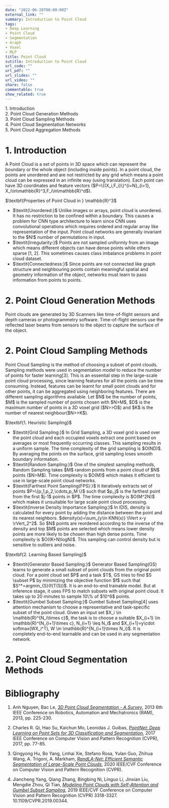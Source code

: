 ```yaml
---
date: "2022-06-28T00:00:00Z"
external_link: ""
summary: Introduction to Point Cloud
tags:
- Deep Learning
- Point Cloud
- Segmentation
- Graph 
- Voxel
- MLP
title: Point Cloud
sutitle: Introduction to Point Cloud
url_code: ""
url_pdf: ""
url_slides: ""
url_video: ""
share: false
commentable: true
show_related: true
---
```


<script src="https://mickael.canouil.fr/post/floating-toc-in-blogdown/index.en_files/header-attrs/header-attrs.js"></script>
<script src="https://cdn.jsdelivr.net/gh/google/code-prettify@master/loader/run_prettify.js"></script>
<div id="TOC">
<ul>
<li><a href="#First_Point_Header">1. Introduction</a>
				</li>
				<li><a href="#Second_Point_Header">2. Point Cloud Generation Methods</a></li>
				<li><a href="#Third_Point_Header">3. Point Cloud Sampling Methods</a></li>
				<li><a href="#Fourth_Point_Header">4. Point Cloud Segmentation Networks</a></li>
				<li><a href="#Fifth_Point_Header">5. Point Cloud Aggregation Methods</a></li>

</ul>
</div>

<div> 
  <h1 id="First_Point_Header">1. Introduction</h1>
  </div>
  <p>
  A Point Cloud is a set of points in 3D space which can represent the boundary or the whole object (including inside points). In a point cloud, the points are unordered and are not restricted by any grid which means a point cloud can be expressed in an infinite way (using translation). Each point can have 3D coordinates and feature vectors ($P=\{(X_i,F_i)\}^{i=N}_{i=1}, X_i\in\mathbb{R}^3,F_i\in\mathbb{R}^d$).
  </p>
  
  <p> $\textbf{Properties of Point Cloud in } \mathbb{R}^3$ </p>
  <p>
  <ul>
    <li> $\textit{Unordered:}$ Unlike images or arrays, point cloud is unordered. It has no restriction to be confined within a boundary. This causes a problem for CNN type architecture to learn since CNN uses convolutional operations which requires ordered and regular array like representation of the input. Point cloud networks are generally invariant to the $N!$ number of permutations in input.</li>
   <li> $\textit{Irregularity:}$ Points are not sampled uniformly from an image which means different objects can have dense points while others sparse [1, 2]. This sometimes causes class imbalance problems in point cloud dataset.</li>
    <li> $\textit{Connectedness:}$ Since points are not connected like graph structure and neighbouring points contain meaningful spatial and geometry information of the object, networks must learn to pass information from points to points.</li>
</ul>
  </p>
  
  <h1 id="Second_Point_Header">2. Point Cloud Generation Methods</h1>
  <p> Point clouds are generated by 3D Scanners like time-of-flight sensors and depth cameras or photogrammetry software. Time-of-flight sensors use the reflected laser beams from sensors to the object to capture the surface of the object.</p>
<h1 id="Third_Point_Header">2. Point Cloud Sampling Methods</h1>
<p>
Point Cloud Sampling is the method of choosing a subset of point clouds. Sampling methods were used in segmentation model to reduce the number of points for faster learning[3]. This is an essential step in the large-scale point cloud processing, since learning features for all the points can be time consuming. Instead, features can be learnt for small point clouds and for other points, it can be aggregated using neighboring features. There are different sampling algorithms available. Let $N$ be the number of points, $M$ is the sampled number of points chosen with $N>M$, $D$ is the maximum number of points in a 3D voxel grid ($N>>D$) and $K$ is the number of nearest neighbour($N>>K$).
</p>
<p> $\textbf{1. Heuristic Sampling}$ </p>
<ul>
    <li> $\textit{Grid Sampling:}$ In Grid Sampling, a 3D voxel grid is used over the point cloud and each occupied voxels extract one point based on averages or most frequently occurring classes. This sampling results in a uniform sample. The time complexity of the grid sampling is $O(ND)$. By averaging the points on the surface, grid sampling loses smooth boundary information.</li>
    <li> $\textit{Random Sampling:}$ One of the simplest sampling methods, Random Sampling takes $M$ random points from a point cloud of $N$ points ($N>M$). Time complexity is $O(M)$ which makes it efficient to use in large-scale point cloud networks.</li>
    <li> $\textit{Farthest Point Sampling(FPS):}$ It iteratively extracts set of points $P=\{p_1,p_2,\cdots,p_M \}$ such that $p_j$ is the farthest point from the first $j-1$ points in $P$. The time complexity is $O(M^2N)$ which makes it unsuitable for large scale point cloud processing.</li>
    <li> $\textit{Inverse Density Importance Sampling:}$ In IDIS, density is calculated for every point by adding the distance between the point and its nearest neighbors. $density(x)=\sum_{y\in KNN(x)} \lVert x-y \rVert_2^2$. So $N$ points are reordered according to the inverse of the density and top $M$ points are selected which means lower density points are more likely to be chosen than high dense points. Time complexity is $O((K+N)logN)$. This sampling can control density but is sensitive to outliers and noise.</li>
</ul>
  <p> $\textbf{2. Learning Based Sampling}$ </p>
<ul>
    <li> $\textit{Generator Based Sampling:}$ Generator Based Sampling(GS) learns to generate a small subset of point clouds from the original point cloud. For a point cloud set $P$ and a task $T$, GS tries to find $S \subset P$ by minimizing the objective function $f$ such that $S^*=argmin_{S}(f(T(S))$. It is an end-to-end trainable model. But at inference stage, it uses FPS to match subsets with original point cloud. It takes up to 20 minutes to sample 10\% of $10^6$ points.</li>
    <li> $\textit{Gumbel Subset Sampling:}$ Gumbel Subset Sampling[4] uses attention mechanism to choose a representative and task-specific subset of the point cloud. Given an input set $X_i \in \mathbb{R}^{N_i\times c}$, the task is to choose a suitable $X_{i+1} \in \mathbb{R}^{N_{i+1}\times c}, N_{i+1} \leq N_i$ and $X_{i+1}=y\cdot softmax(WX_i^T), W \in \mathbb{R}^{N_{i+1}\times N_i}$. It is completely end-to-end learnable and can be used in any segmentation network.</li>
</ul>
<h1 id="Third_Point_Header">2. Point Cloud Segmentation Methods</h1>
  
  <h1>Bibliography</h1>
      <ol>
         <li>
            <p>Anh Nguyen, Bac Le, <a href="https://ieeexplore.ieee.org/document/6758588"><i>3D Point Cloud Segmentation - A Survey</i></a>, 2013 6th IEEE Conference on Robotics, Automation and Mechatronics (RAM), 2013, pp. 225-230.</p>
         </li>
         <li>
            <p>Charles R. Qi, Hao Su, Kaichun Mo, Leonidas J. Guibas, <a href="https://openaccess.thecvf.com/content_cvpr_2017/papers/Qi_PointNet_Deep_Learning_CVPR_2017_paper.pdf"><i>PointNet: Deep Learning on Point Sets for 3D Classification and Segmentation</i></a>, 2017 IEEE Conference on Computer Vision and Pattern Recognition (CVPR), 2017, pp. 77-85.</p>
         </li>
          <li>
            <p>Qingyong Hu, Bo Yang, Linhai Xie, Stefano Rosa, Yulan Guo, Zhihua Wang, A. Trigoni, A. Markham, <a href="https://openaccess.thecvf.com/content_CVPR_2020/papers/Hu_RandLA-Net_Efficient_Semantic_Segmentation_of_Large-Scale_Point_Clouds_CVPR_2020_paper.pdf"><i>RandLA-Net: Efficient Semantic Segmentation of Large-Scale Point Clouds</i></a>,  2020 IEEE/CVF Conference on Computer Vision and Pattern Recognition (CVPR).</p>
         </li>
         <li> <p>Jiancheng Yang, Qiang Zhang, Bingbing Ni, Linguo Li, Jinxian Liu, Mengdie Zhou, Qi Tian, <a href="https://arxiv.org/abs/1904.03375"><i>Modeling Point Clouds with Self-Attention and Gumbel Subset Sampling</i></a>, 2019 IEEE/CVF Conference on Computer Vision and Pattern Recognition (CVPR) 3318-3327. 10.1109/CVPR.2019.00344. 
         </li>
      </ol>